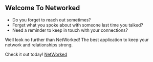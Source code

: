 ## Welcome To Networked

- Do you forget to reach out sometimes?<br />
- Forget what you spoke about with someone last time you talked?<br />
- Need a reminder to keep in touch with your connections?<br />

Well look no further than NetWorked! The best application to keep your network and relationships strong.

Check it out today! [NetWorked](https://www.google.com/)